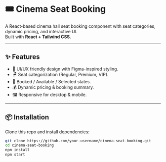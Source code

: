 # 🎟️ Cinema Seat Booking

A React-based cinema hall seat booking component with seat categories, dynamic pricing, and interactive UI.  
Built with **React + Tailwind CSS**.

---

## ✨ Features
- 🎨 UI/UX friendly design with Figma-inspired styling.
- 🪑 Seat categorization (Regular, Premium, VIP).
- 🚫 Booked / Available / Selected states.
- 💰 Dynamic pricing & booking summary.
- 🖼 Responsive for desktop & mobile.

---

## 📦 Installation
Clone this repo and install dependencies:
```bash
git clone https://github.com/your-username/cinema-seat-booking.git
cd cinema-seat-booking
npm install
npm start
